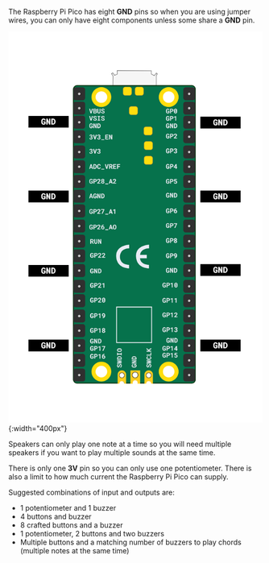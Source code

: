 The Raspberry Pi Pico has eight **GND** pins so when you are using jumper wires, you can only have eight components unless some share a **GND** pin. 

![An illustration of the Raspberry Pi Pico with the ground pins highlighted.](images/gnd-pins.png){:width="400px"}

Speakers can only play one note at a time so you will need multiple speakers if you want to play multiple sounds at the same time. 

There is only one **3V** pin so you can only use one potentiometer. There is also a limit to how much current the Raspberry Pi Pico can supply. 

Suggested combinations of input and outputs are:
+ 1 potentiometer and 1 buzzer 
+ 4 buttons and buzzer
+ 8 crafted buttons and a buzzer
+ 1 potentiometer, 2 buttons and two buzzers
+ Multiple buttons and a matching number of buzzers to play chords (multiple notes at the same time)